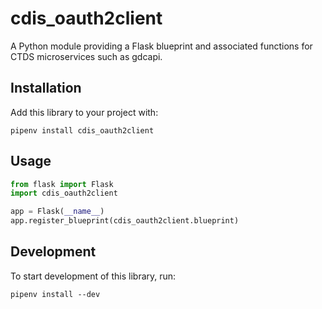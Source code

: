 # cdis_oauth2client

A Python module providing a Flask blueprint and associated functions for CTDS
microservices such as gdcapi.

## Installation

Add this library to your project with:

    pipenv install cdis_oauth2client

## Usage

```python
from flask import Flask
import cdis_oauth2client

app = Flask(__name__)
app.register_blueprint(cdis_oauth2client.blueprint)
```

## Development

To start development of this library, run:

    pipenv install --dev
